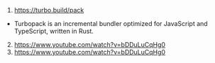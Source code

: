 1. https://turbo.build/pack
 - Turbopack is an incremental bundler optimized for JavaScript and TypeScript, written in Rust.

 2. https://www.youtube.com/watch?v=bDDuLuCqHg0
 3. https://www.youtube.com/watch?v=bDDuLuCqHg0